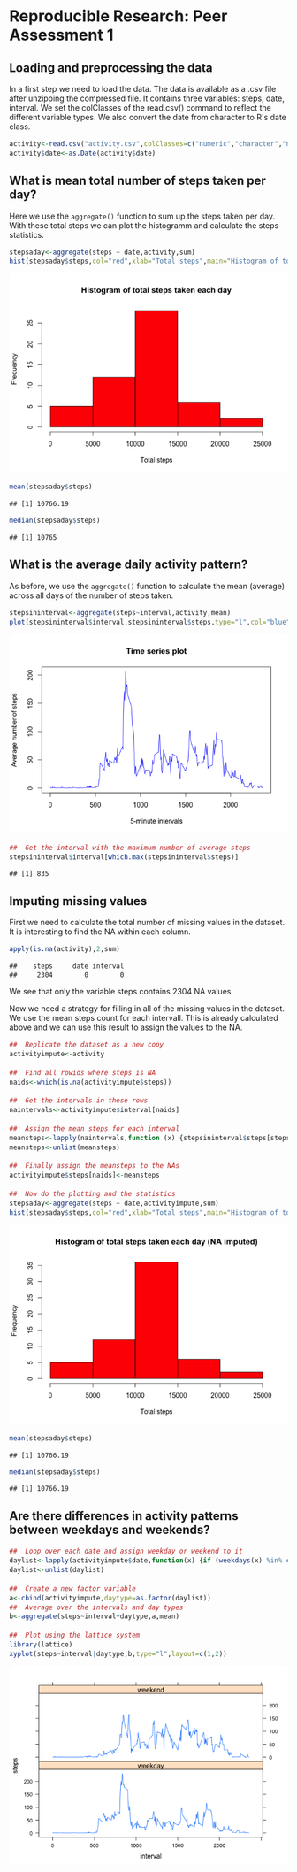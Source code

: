 # Reproducible Research: Peer Assessment 1


## Loading and preprocessing the data

In a first step we need to load the data. The data is available as a .csv file after unzipping the compressed file. It contains three variables: steps, date, interval. We set the colClasses of the read.csv() command to reflect the different variable types. We also convert the date from character to R's date class.

```r
activity<-read.csv("activity.csv",colClasses=c("numeric","character","numeric"))
activity$date<-as.Date(activity$date)
```

## What is mean total number of steps taken per day?
Here we use the ```aggregate()``` function to sum up the steps taken per day. With these total steps we can plot the histogramm and calculate the steps statistics. 

```r
stepsaday<-aggregate(steps ~ date,activity,sum)
hist(stepsaday$steps,col="red",xlab="Total steps",main="Histogram of total steps taken each day")
```

![](PA1_template_files/figure-html/unnamed-chunk-2-1.png) 

```r
mean(stepsaday$steps)
```

```
## [1] 10766.19
```

```r
median(stepsaday$steps)
```

```
## [1] 10765
```

## What is the average daily activity pattern?
As before, we use the ```aggregate()``` function to calculate the mean (average) across all days of the number of steps taken.

```r
stepsininterval<-aggregate(steps~interval,activity,mean)
plot(stepsininterval$interval,stepsininterval$steps,type="l",col="blue",main="Time series plot",ylab="Average number of steps", xlab="5-minute intervals")
```

![](PA1_template_files/figure-html/unnamed-chunk-3-1.png) 

```r
##  Get the interval with the maximum number of average steps
stepsininterval$interval[which.max(stepsininterval$steps)]
```

```
## [1] 835
```

## Imputing missing values
First we need to calculate the total number of missing values in the dataset. It is interesting to find the NA within each column.

```r
apply(is.na(activity),2,sum)
```

```
##    steps     date interval 
##     2304        0        0
```
We see that only the variable steps contains 2304 NA values. 

Now we need a strategy for filling in all of the missing values in the dataset. We use the mean steps count for each intervall. This is already calculated above and we can use this result to assign the values to the NA.

```r
##  Replicate the dataset as a new copy
activityimpute<-activity

##  Find all rowids where steps is NA 
naids<-which(is.na(activityimpute$steps))

##  Get the intervals in these rows 
naintervals<-activityimpute$interval[naids]

##  Assign the mean steps for each interval
meansteps<-lapply(naintervals,function (x) {stepsininterval$steps[stepsininterval$interval == x]})
meansteps<-unlist(meansteps)

##  Finally assign the meansteps to the NAs
activityimpute$steps[naids]<-meansteps

##  Now do the plotting and the statistics
stepsaday<-aggregate(steps ~ date,activityimpute,sum)
hist(stepsaday$steps,col="red",xlab="Total steps",main="Histogram of total steps taken each day (NA imputed)")
```

![](PA1_template_files/figure-html/unnamed-chunk-5-1.png) 

```r
mean(stepsaday$steps)
```

```
## [1] 10766.19
```

```r
median(stepsaday$steps)
```

```
## [1] 10766.19
```


## Are there differences in activity patterns between weekdays and weekends?

```r
##  Loop over each date and assign weekday or weekend to it
daylist<-lapply(activityimpute$date,function(x) {if (weekdays(x) %in% c("Samstag","Sonntag")) {return("weekend")} else return("weekday")})
daylist<-unlist(daylist)

##  Create a new factor variable
a<-cbind(activityimpute,daytype=as.factor(daylist))
##  Average over the intervals and day types
b<-aggregate(steps~interval+daytype,a,mean)

##  Plot using the lattice system
library(lattice)
xyplot(steps~interval|daytype,b,type="l",layout=c(1,2))
```

![](PA1_template_files/figure-html/unnamed-chunk-6-1.png) 

